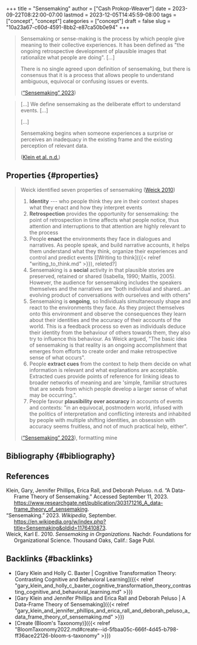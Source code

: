 +++
title = "Sensemaking"
author = ["Cash Prokop-Weaver"]
date = 2023-09-22T08:22:00-07:00
lastmod = 2023-12-05T14:45:59-08:00
tags = ["concept", "concept"]
categories = ["concept"]
draft = false
slug = "10a23a67-c60d-4591-8bb2-e87ca50b0e94"
+++

> Sensemaking or sense-making is the process by which people give meaning to their collective experiences. It has been defined as "the ongoing retrospective development of plausible images that rationalize what people are doing". [...]
>
> There is no single agreed upon definition of sensemaking, but there is consensus that it is a process that allows people to understand ambiguous, equivocal or confusing issues or events.
>
> (<a href="#citeproc_bib_item_2">“Sensemaking” 2023</a>)

<!--quoteend-->

> [...] We define sensemaking as the deliberate effort to understand events. [...]
>
> [...]
>
> Sensemaking begins when someone experiences a surprise or perceives an inadequacy in the existing frame and the existing perception of relevant data.
>
> (<a href="#citeproc_bib_item_1">Klein et al. n.d.</a>)


## Properties {#properties}

> Weick identified seven properties of sensemaking (<a href="#citeproc_bib_item_3">Weick 2010</a>)
>
> 1.  **Identity** --- who people think they are in their context shapes what they enact and how they interpret events
> 2.  **Retrospection** provides the opportunity for sensemaking: the point of retrospection in time affects what people notice, thus attention and interruptions to that attention are highly relevant to the process
> 3.  People **enact** the environments they face in dialogues and narratives. As people speak, and build narrative accounts, it helps them understand what they think, organize their experiences and control and predict events [[Writing to think]({{< relref "writing_to_think.md" >}}), releted?]
> 4.  Sensemaking is a **social** activity in that plausible stories are preserved, retained or shared (Isabella, 1990; Maitlis, 2005). However, the audience for sensemaking includes the speakers themselves and the narratives are "both individual and shared...an evolving product of conversations with ourselves and with others"
> 5.  Sensemaking is **ongoing**, so Individuals simultaneously shape and react to the environments they face. As they project themselves onto this environment and observe the consequences they learn about their identities and the accuracy of their accounts of the world. This is a feedback process so even as individuals deduce their identity from the behaviour of others towards them, they also try to influence this behaviour. As Weick argued, "The basic idea of sensemaking is that reality is an ongoing accomplishment that emerges from efforts to create order and make retrospective sense of what occurs".
> 6.  People **extract cues** from the context to help them decide on what information is relevant and what explanations are acceptable. Extracted cues provide points of reference for linking ideas to broader networks of meaning and are 'simple, familiar structures that are seeds from which people develop a larger sense of what may be occurring.".
> 7.  People favour **plausibility over accuracy** in accounts of events and contexts: "in an equivocal, postmodern world, infused with the politics of interpretation and conflicting interests and inhabited by people with multiple shifting identities, an obsession with accuracy seems fruitless, and not of much practical help, either".
>
> (<a href="#citeproc_bib_item_2">“Sensemaking” 2023</a>), formatting mine


## Bibliography {#bibliography}

## References

<style>.csl-entry{text-indent: -1.5em; margin-left: 1.5em;}</style><div class="csl-bib-body">
  <div class="csl-entry"><a id="citeproc_bib_item_1"></a>Klein, Gary, Jennifer Phillips, Erica Rall, and Deborah Peluso. n.d. “A Data-Frame Theory of Sensemaking.” Accessed September 11, 2023. <a href="https://www.researchgate.net/publication/303171216_A_data-frame_theory_of_sensemaking">https://www.researchgate.net/publication/303171216_A_data-frame_theory_of_sensemaking</a>.</div>
  <div class="csl-entry"><a id="citeproc_bib_item_2"></a>“Sensemaking.” 2023. <i>Wikipedia</i>, September. <a href="https://en.wikipedia.org/w/index.php?title=Sensemaking&oldid=1176410873">https://en.wikipedia.org/w/index.php?title=Sensemaking&#38;oldid=1176410873</a>.</div>
  <div class="csl-entry"><a id="citeproc_bib_item_3"></a>Weick, Karl E. 2010. <i>Sensemaking in Organizations</i>. Nachdr. Foundations for Organizational Science. Thousand Oaks, Calif.: Sage Publ.</div>
</div>


## Backlinks {#backlinks}

-   [Gary Klein and Holly C. Baxter | Cognitive Transformation Theory: Contrasting Cognitive and Behavioral Learning]({{< relref "gary_klein_and_holly_c_baxter_cognitive_transformation_theory_contrasting_cognitive_and_behavioral_learning.md" >}})
-   [Gary Klein and Jennifer Phillips and Erica Rall and Deborah Peluso | A Data-Frame Theory of Sensemaking]({{< relref "gary_klein_and_jennifer_phillips_and_erica_rall_and_deborah_peluso_a_data_frame_theory_of_sensemaking.md" >}})
-   [Create (Bloom's Taxonomy)]({{< relref "BloomTaxonomy2022.md#create--id-5fbaa05c-666f-4d45-b798-ff36ace22126-bloom-s-taxonomy" >}})
